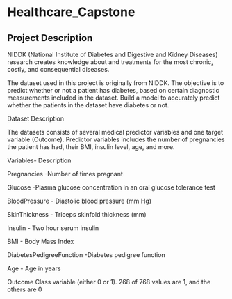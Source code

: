 # Healthcare_Capstone

## Project Description

NIDDK (National Institute of Diabetes and Digestive and Kidney Diseases) research creates knowledge about and treatments for the most chronic, costly, and consequential diseases.

The dataset used in this project is originally from NIDDK. The objective is to predict whether or not a patient has diabetes, based on certain diagnostic measurements included in the dataset.
Build a model to accurately predict whether the patients in the dataset have diabetes or not.



Dataset Description

The datasets consists of several medical predictor variables and one target variable (Outcome). Predictor variables includes the number of pregnancies the patient has had, their BMI, insulin level, age, and more.

 

Variables-	Description  

Pregnancies	-Number of times pregnant  

Glucose	-Plasma glucose concentration in an oral glucose tolerance test  

BloodPressure	- Diastolic blood pressure (mm Hg)  

SkinThickness	- Triceps skinfold thickness (mm)  

Insulin  - 	Two hour serum insulin  

BMI	-  Body Mass Index  

DiabetesPedigreeFunction	-Diabetes pedigree function  

Age -	Age in years  

Outcome	Class variable (either 0 or 1). 268 of 768 values are 1, and the others are 0
